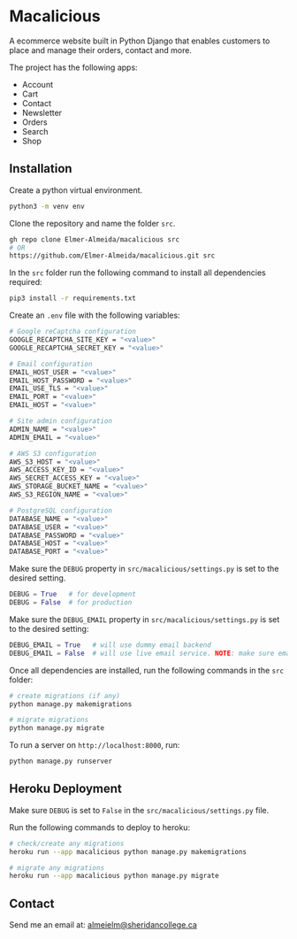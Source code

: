 # Macalicious

A ecommerce website built in Python Django that enables customers to place and manage their orders, contact and more.

The project has the following apps:

* Account
* Cart
* Contact
* Newsletter
* Orders
* Search
* Shop

## Installation

Create a python virtual environment.

```sh
python3 -m venv env
```

Clone the repository and name the folder `src`. 

```sh
gh repo clone Elmer-Almeida/macalicious src
# OR
https://github.com/Elmer-Almeida/macalicious.git src
```

In the `src` folder run the following command to install all dependencies required:

```sh
pip3 install -r requirements.txt
```

Create an `.env` file with the following variables:

```sh
# Google reCaptcha configuration
GOOGLE_RECAPTCHA_SITE_KEY = "<value>"
GOOGLE_RECAPTCHA_SECRET_KEY = "<value>"

# Email configuration
EMAIL_HOST_USER = "<value>"
EMAIL_HOST_PASSWORD = "<value>"
EMAIL_USE_TLS = "<value>"
EMAIL_PORT = "<value>"
EMAIL_HOST = "<value>"

# Site admin configuration
ADMIN_NAME = "<value>"
ADMIN_EMAIL = "<value>"

# AWS S3 configuration
AWS_S3_HOST = "<value>"
AWS_ACCESS_KEY_ID = "<value>"
AWS_SECRET_ACCESS_KEY = "<value>"
AWS_STORAGE_BUCKET_NAME = "<value>"
AWS_S3_REGION_NAME = "<value>"

# PostgreSQL configuration
DATABASE_NAME = "<value>"
DATABASE_USER = "<value>"
DATABASE_PASSWORD = "<value>"
DATABASE_HOST = "<value>"
DATABASE_PORT = "<value>"
```

Make sure the `DEBUG` property in `src/macalicious/settings.py` is set to the desired setting.

```python
DEBUG = True   # for development
DEBUG = False  # for production
```

Make sure the `DEBUG_EMAIL` property in `src/macalicious/settings.py` is set to the desired setting:

```python
DEBUG_EMAIL = True   # will use dummy email backend
DEBUG_EMAIL = False  # will use live email service. NOTE: make sure email config is set in `.env`
```

Once all dependencies are installed, run the following commands in the `src` folder:

```sh
# create migrations (if any)
python manage.py makemigrations

# migrate migrations
python manage.py migrate
```

To run a server on `http://localhost:8000`, run:

```sh
python manage.py runserver
```

## Heroku Deployment

Make sure `DEBUG` is set to `False` in the `src/macalicious/settings.py` file.

Run the following commands to deploy to heroku:

```sh
# check/create any migrations
heroku run --app macalicious python manage.py makemigrations

# migrate any migrations
heroku run --app macalicious python manage.py migrate
```

## Contact

Send me an email at: [almeielm@sheridancollege.ca](mailto:almeielm@sheridancollege.ca)
